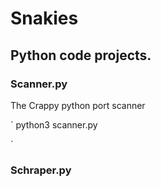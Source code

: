 # Snakies

## Python code projects.

### Scanner.py
The Crappy python port scanner

`
python3 scanner.py <IP>

`

### Schraper.py

